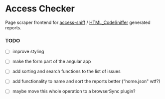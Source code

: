 # Access Checker

Page scraper frontend for [access-sniff](https://www.npmjs.com/package/access-sniff) / [HTML_CodeSniffer]() generated reports.


### TODO

- [  ] improve styling
- [  ] make the form part of the angular app
- [  ] add sorting and search functions to the list of issues
- [  ] add functionality to name and sort the reports better ("home.json" wtf?)
- [  ] maybe move this whole operation to a browserSync plugin?

